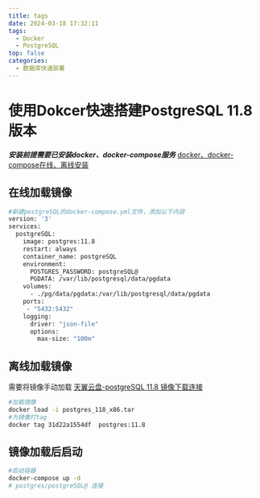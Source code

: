 ```yaml
---
title: tags
date: 2024-03-18 17:32:11
tags: 
  - Docker
  - PostgreSQL
top: false
categories: 
  - 数据库快速部署
---
```

# 使用Dokcer快速搭建PostgreSQL 11.8版本
***安装前提需要已安装docker、docker-compose服务*** [docker、docker-compose在线、离线安装](https://blog.csdn.net/weixin_45494811)
## 在线加载镜像
``` bash
#新建postgreSQL的docker-compose.yml文件，添加以下内容
version: '3'
services:
  postgreSQL:
    image: postgres:11.8
    restart: always
    container_name: postgreSQL
    environment:
      POSTGRES_PASSWORD: postgreSQL@
      PGDATA: /var/lib/postgresql/data/pgdata
    volumes:
      - ./pg/data/pgdata:/var/lib/postgresql/data/pgdata
    ports:
     - "5432:5432"
    logging:
      driver: "json-file"
      options:
        max-size: "100m"

```
## 离线加载镜像  
需要将镜像手动加载
[天翼云盘-postgreSQL 11.8 镜像下载连接](https://cloud.189.cn/t/eUrqQzQ7Zni2（访问码：6dks）)
``` bash
#加载镜像
docker load -i postgres_118_x86.tar
#为镜像打tag
docker tag 31d22a1554df  postgres:11.8
```
## 镜像加载后启动
``` bash
#启动容器
docker-compose up -d 
# postgres/postgreSQL@ 连接
```